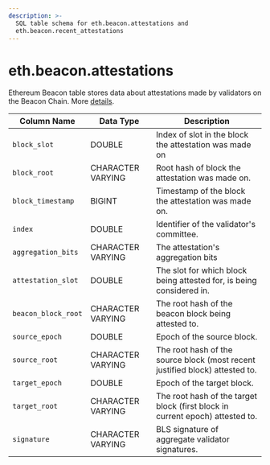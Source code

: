```yaml
---
description: >-
  SQL table schema for eth.beacon.attestations and
  eth.beacon.recent_attestations
---
```


# eth.beacon.attestations

Ethereum Beacon table stores data about attestations made by validators on the Beacon Chain. More [details](https://ethereum.org/en/developers/docs/consensus-mechanisms/pos/attestations/).

| Column Name         | Data Type         | Description                                                                   |
| ------------------- | ----------------- | ----------------------------------------------------------------------------- |
| `block_slot`        | DOUBLE            | Index of slot in the block the attestation was made on                        |
| `block_root`        | CHARACTER VARYING | Root hash of block the attestation was made on.                               |
| `block_timestamp`   | BIGINT            | Timestamp of the block the attestation was made on.                           |
| `index`             | DOUBLE            | Identifier of the validator's committee.                                      |
| `aggregation_bits`  | CHARACTER VARYING | The attestation's aggregation bits                                            |
| `attestation_slot`  | DOUBLE            | The slot for which block being attested for, is being considered in.          |
| `beacon_block_root` | CHARACTER VARYING | The root hash of the beacon block being attested to.                          |
| `source_epoch`      | DOUBLE            | Epoch of the source block.                                                    |
| `source_root`       | CHARACTER VARYING | The root hash of the source block (most recent justified block) attested to.  |
| `target_epoch`      | DOUBLE            | Epoch of the target block.                                                    |
| `target_root`       | CHARACTER VARYING | The root hash of the target block (first block in current epoch) attested to. |
| `signature`         | CHARACTER VARYING | BLS signature of aggregate validator signatures.                              |
